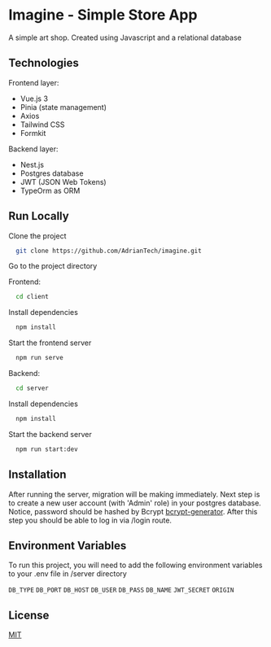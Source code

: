 
# Imagine - Simple Store App

A simple art shop. Created using Javascript and a relational database

## Technologies
Frontend layer:
- Vue.js 3
- Pinia (state management)
- Axios
- Tailwind CSS
- Formkit

Backend layer:
- Nest.js
- Postgres database
- JWT (JSON Web Tokens)
- TypeOrm as ORM


## Run Locally

Clone the project

```bash
  git clone https://github.com/AdrianTech/imagine.git
```

Go to the project directory

Frontend:

```bash
  cd client
```

Install dependencies

```bash
  npm install
```

Start the frontend server

```bash
  npm run serve
```
Backend:

```bash
  cd server
```

Install dependencies

```bash
  npm install
```

Start the backend server

```bash
  npm run start:dev
```

## Installation

After running the server, migration will be making immediately. Next step is to create a new user account (with 'Admin' role) in your postgres database. Notice, password should be hashed
by Bcrypt [bcrypt-generator](https://bcrypt-generator.com). After this step you should be able to log in via /login route.

    
## Environment Variables

To run this project, you will need to add the following environment variables to your .env file in /server directory

`DB_TYPE`
`DB_PORT`
`DB_HOST`
`DB_USER`
`DB_PASS`
`DB_NAME`
`JWT_SECRET`
`ORIGIN`

## License

[MIT](https://choosealicense.com/licenses/mit/)